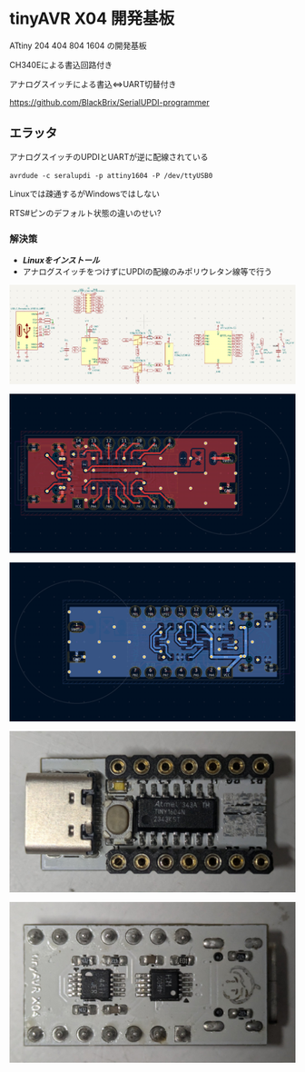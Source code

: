 # tinyAVR X04 開発基板

ATtiny 204 404 804 1604 の開発基板

CH340Eによる書込回路付き

アナログスイッチによる書込<=>UART切替付き

<https://github.com/BlackBrix/SerialUPDI-programmer>


## エラッタ

アナログスイッチのUPDIとUARTが逆に配線されている

`avrdude -c seralupdi -p attiny1604 -P /dev/ttyUSB0`

Linuxでは疎通するがWindowsではしない

RTS#ピンのデフォルト状態の違いのせい?

### 解決策

- ***Linuxをインストール***
- アナログスイッチをつけずにUPDIの配線のみポリウレタン線等で行う


![回路図](img/circuit.png)

![表面](img/fcu.png)

![裏面](img/bcu.png)

![表面実写](img/front.jpg)

![裏面実写](img/back.jpg)


